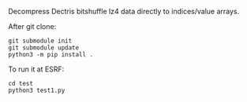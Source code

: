 
Decompress Dectris bitshuffle lz4 data directly to indices/value arrays.


After git clone:

    git submodule init
    git submodule update
    python3 -m pip install .

To run it at ESRF:

    cd test
    python3 test1.py
